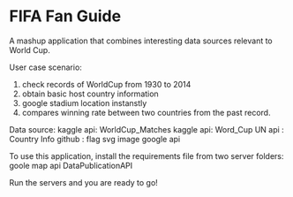 # FIFA Fan Guide

A mashup application that combines interesting data sources relevant to World Cup.

User case scenario: 
1. check records of WorldCup from 1930 to 2014
2. obtain basic host country information
2. google stadium location instanstly
3. compares winning rate between two countries from the past record.


Data source:
kaggle api: WorldCup_Matches
kaggle api: Word_Cup
UN api    : Country Info
github    : flag svg image
google api

To use this application, install the requirements file from two server folders:
goole map api
DataPublicationAPI

Run the servers and you are ready to go!




